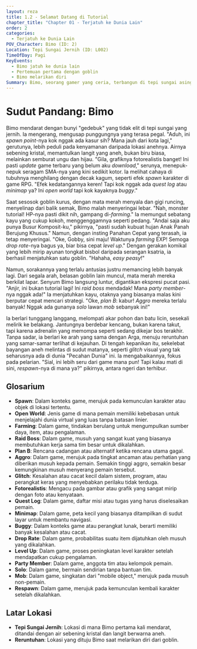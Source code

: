 ```yaml
---
layout: reza
title: 1.2 - Selamat Datang di Tutorial
chapter_title: "Chapter 01 - Terjatuh ke Dunia Lain"
order: 2
categories:
  - Terjatuh ke Dunia Lain
POV_Character: Bimo (ID: 2)
Location: Tepi Sungai Jernih (ID: L002)
TimeOfDay: Pagi
KeyEvents:
  - Bimo jatuh ke dunia lain
  - Pertemuan pertama dengan goblin
  - Bimo melarikan diri
Summary: Bimo, seorang gamer yang ceria, terbangun di tepi sungai asing dan mengira dunia baru ini adalah game. Ia menghadapi goblin dengan gaya bermainnya sebelum akhirnya melarikan diri.
---
```

# Sudut Pandang: Bimo

Bimo mendarat dengan bunyi "gedebuk" yang tidak elit di tepi sungai yang jernih. Ia mengerang, mengusap punggungnya yang terasa pegal. "Aduh, ini *spawn point*-nya kok nggak ada kasur sih? Mana jauh dari kota lagi," gerutunya, lebih peduli pada kenyamanan daripada lokasi anehnya. Airnya sebening kristal, memantulkan langit yang aneh, bukan biru biasa, melainkan semburat ungu dan hijau. "Gila, grafiknya fotorealistis banget! Ini pasti *update* game terbaru yang belum aku *download*," serunya, menepuk-nepuk seragam SMA-nya yang kini sedikit kotor. Ia melihat cahaya di tubuhnya menghilang dengan decak kagum, seperti efek *spawn* karakter di game RPG. "Efek kedatangannya keren! Tapi kok nggak ada *quest log* atau *minimap* ya? Ini *open world* tapi kok kayaknya *buggy*."

Saat sesosok goblin kurus, dengan mata merah menyala dan gigi runcing, menyelinap dari balik semak, Bimo malah menyeringai lebar. "Nah, monster tutorial! HP-nya pasti dikit nih, gampang di-*farming*." Ia memungut sebatang kayu yang cukup kokoh, menggenggamnya seperti pedang. "Andai saja aku punya Busur Komposit-ku," pikirnya, "pasti sudah kubuat hujan Anak Panah Berujung Khusus." Namun, dengan insting Panahan Cepat yang terasah, ia tetap menyeringai. "Oke, Gobby, sini maju! Waktunya *farming* EXP! Semoga *drop rate*-nya bagus ya, biar bisa cepat *level up*." Dengan gerakan komikal yang lebih mirip ayunan tongkat bisbol daripada serangan ksatria, ia berhasil menjatuhkan satu goblin. "Hahaha, *easy peasy*!"

Namun, sorakannya yang terlalu antusias justru memancing lebih banyak lagi. Dari segala arah, belasan goblin lain muncul, mata merah mereka berkilat lapar. Senyum Bimo langsung luntur, digantikan ekspresi pucat pasi. "Anjir, ini bukan tutorial lagi! Ini *raid boss* mendadak! Mana *party member*-nya nggak ada!" Ia menjatuhkan kayu, otaknya yang biasanya malas kini berputar cepat mencari strategi. "Oke, *plan B*: kabur! *Aggro* mereka terlalu banyak! Nggak ada gunanya *solo* lawan *mob* sebanyak ini!"

Ia berlari tunggang langgang, melompati akar pohon dan batu licin, sesekali melirik ke belakang. Jantungnya berdebar kencang, bukan karena takut, tapi karena adrenalin yang memompa seperti sedang dikejar bos terakhir. Tanpa sadar, ia berlari ke arah yang sama dengan Arga, menuju reruntuhan yang samar-samar terlihat di kejauhan. Di tengah kepanikan itu, sekelebat bayangan aneh melintas di sudut matanya, seperti *glitch* visual yang tak seharusnya ada di dunia "Pecahan Dunia" ini. Ia mengabaikannya, fokus pada pelarian. "Sial, ini lebih seru dari game mana pun! Tapi kalau mati di sini, *respawn*-nya di mana ya?" pikirnya, antara ngeri dan terhibur.

## Glosarium

*   **Spawn**: Dalam konteks game, merujuk pada kemunculan karakter atau objek di lokasi tertentu.
*   **Open World**: Jenis game di mana pemain memiliki kebebasan untuk menjelajahi dunia virtual yang luas tanpa batasan linier.
*   **Farming**: Dalam game, tindakan berulang untuk mengumpulkan sumber daya, item, atau pengalaman.
*   **Raid Boss**: Dalam game, musuh yang sangat kuat yang biasanya membutuhkan kerja sama tim besar untuk dikalahkan.
*   **Plan B**: Rencana cadangan atau alternatif ketika rencana utama gagal.
*   **Aggro**: Dalam game, merujuk pada tingkat ancaman atau perhatian yang diberikan musuh kepada pemain. Semakin tinggi aggro, semakin besar kemungkinan musuh menyerang pemain tersebut.
*   **Glitch**: Kesalahan atau cacat kecil dalam sistem, program, atau perangkat keras yang menyebabkan perilaku tidak terduga.
*   **Fotorealistis**: Mengacu pada gambar atau grafik yang sangat mirip dengan foto atau kenyataan.
*   **Quest Log**: Dalam game, daftar misi atau tugas yang harus diselesaikan pemain.
*   **Minimap**: Dalam game, peta kecil yang biasanya ditampilkan di sudut layar untuk membantu navigasi.
*   **Buggy**: Dalam konteks game atau perangkat lunak, berarti memiliki banyak kesalahan atau cacat.
*   **Drop Rate**: Dalam game, probabilitas suatu item dijatuhkan oleh musuh yang dikalahkan.
*   **Level Up**: Dalam game, proses peningkatan level karakter setelah mendapatkan cukup pengalaman.
*   **Party Member**: Dalam game, anggota tim atau kelompok pemain.
*   **Solo**: Dalam game, bermain sendirian tanpa bantuan tim.
*   **Mob**: Dalam game, singkatan dari "mobile object," merujuk pada musuh non-pemain.
*   **Respawn**: Dalam game, merujuk pada kemunculan kembali karakter setelah dikalahkan.

## Latar Lokasi

*   **Tepi Sungai Jernih**: Lokasi di mana Bimo pertama kali mendarat, ditandai dengan air sebening kristal dan langit berwarna aneh.
*   **Reruntuhan**: Lokasi yang dituju Bimo saat melarikan diri dari goblin.
